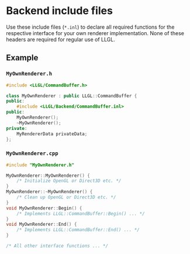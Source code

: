 # Backend include files

Use these include files (`*.inl`) to declare all required functions for the respective interface for your own renderer implementation. None of these headers are required for regular use of LLGL.

## Example

### `MyOwnRenderer.h`

```cpp
#include <LLGL/CommandBuffer.h>

class MyOwnRenderer : public LLGL::CommandBuffer {
public:
    #include <LLGL/Backend/CommandBuffer.inl>
public:
    MyOwnRenderer();
    ~MyOwnRenderer();
private:
    MyRendererData privateData;
};
```

### `MyOwnRenderer.cpp`

```cpp
#include "MyOwnRenderer.h"

MyOwnRenderer::MyOwnRenderer() {
    /* Initialize OpenGL or Direct3D etc. */
}
MyOwnRenderer::~MyOwnRenderer() {
    /* Clean up OpenGL or Direct3D etc. */
}
void MyOwnRenderer::Begin() {
    /* Implements LLGL::CommandBuffer::Begin() ... */
}
void MyOwnRenderer::End() {
    /* Implements LLGL::CommandBuffer::End() ... */
}

/* All other interface functions ... */
```
